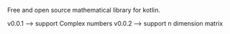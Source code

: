 Free and open source mathematical library for kotlin.

v0.0.1 --> support Complex numbers
v0.0.2 --> support n dimension matrix